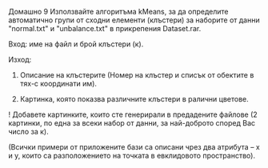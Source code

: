 Домашно 9
Използвайте алгоритъма kMeans,  за да определите автоматично групи от сходни елементи (клъстери) за наборите от данни "normal.txt" и "unbalance.txt" в прикрепения Dataset.rar.

Вход: име на файл и брой клъстери (к). 

Изход:

1. Описание на клъстерите (Номер на клъстер и списък от обектите в тях-с координати им). 

2. Картинка, която показва различните клъстери в ралични цветове. 

! Добавете картинките, които сте генерирали в предадените файлове (2 картинки, по една за всеки набор от данни, за най-доброто според Вас число за к).

(Всички примери от приложените бази са описани чрез два атрибута – x и у, които са разположението на точката в евклидовото пространство).